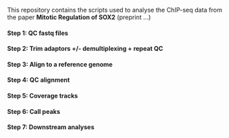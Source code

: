 This repository contains the scripts used to analyse the ChIP-seq data from the paper **Mitotic Regulation of SOX2** (preprint ...)

#### Step 1: QC fastq files
#### Step 2: Trim adaptors +/- demultiplexing + repeat QC
#### Step 3: Align to a reference genome
#### Step 4: QC alignment
#### Step 5: Coverage tracks
#### Step 6: Call peaks
#### Step 7: Downstream analyses




